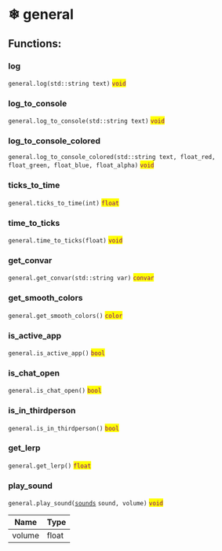 # ❄ general

## Functions:

### log

`general.log(std::string text)` <mark style="color:purple;">`void`</mark>

### log\_to\_console

`general.log_to_console(std::string text)` <mark style="color:purple;">`void`</mark>

### log\_to\_console\_colored

`general.log_to_console_colored(std::string text, float_red, float_green, float_blue, float_alpha)` <mark style="color:purple;">`void`</mark>

### ticks\_to\_time

`general.ticks_to_time(int)` <mark style="color:purple;">`float`</mark>

### time\_to\_ticks

`general.time_to_ticks(float)` <mark style="color:purple;">`void`</mark>

### get\_convar

`general.get_convar(std::string var)` <mark style="color:purple;">`convar`</mark>

### get\_smooth\_colors

`general.get_smooth_colors()` <mark style="color:purple;">`color`</mark>

### is\_active\_app

`general.is_active_app()` <mark style="color:purple;">`bool`</mark>

### is\_chat\_open

`general.is_chat_open()` <mark style="color:purple;">`bool`</mark>

### is\_in\_thirdperson

`general.is_in_thirdperson()` <mark style="color:purple;">`bool`</mark>

### get\_lerp

`general.get_lerp()` <mark style="color:purple;">`float`</mark>

### play\_sound

`general.play_sound(`[`sounds`](../enumerations/sounds.md) `sound, volume)` <mark style="color:purple;">`void`</mark>

| Name   | Type  |
| ------ | ----- |
| volume | float |
